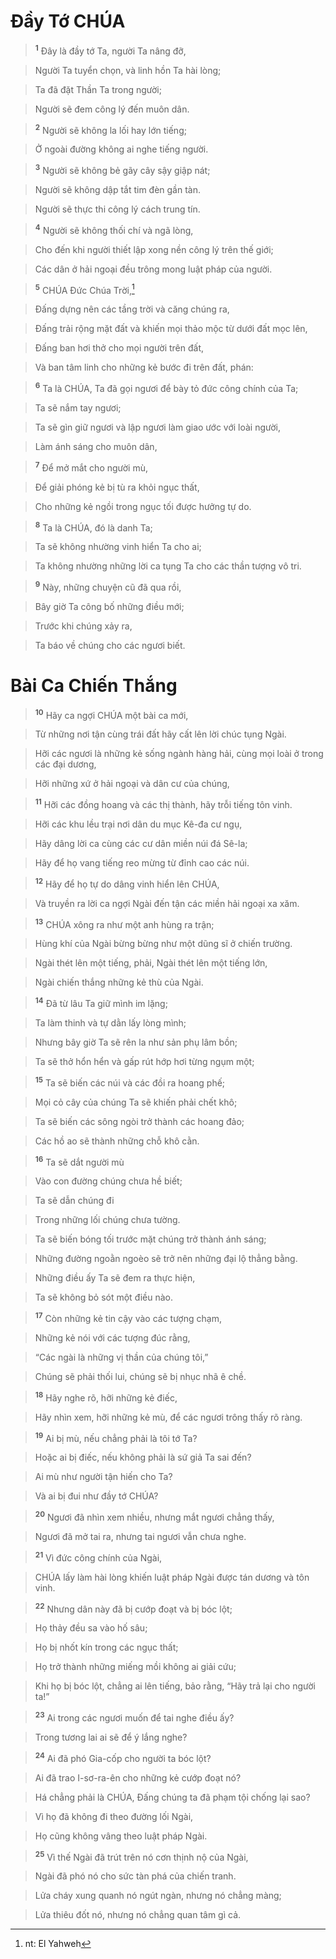 

# Đầy Tớ CHÚA

> <sup><b>1</b></sup> Đây là đầy tớ Ta, người Ta nâng đỡ,
>


> Người Ta tuyển chọn, và linh hồn Ta hài lòng;
>


> Ta đã đặt Thần Ta trong người;
>


> Người sẽ đem công lý đến muôn dân.
>


> <sup><b>2</b></sup> Người sẽ không la lối hay lớn tiếng;
>


> Ở ngoài đường không ai nghe tiếng người.
>


> <sup><b>3</b></sup> Người sẽ không bẻ gãy cây sậy giập nát;
>


> Người sẽ không dập tắt tim đèn gần tàn.
>


> Người sẽ thực thi công lý cách trung tín.
>


> <sup><b>4</b></sup> Người sẽ không thối chí và ngã lòng,
>


> Cho đến khi người thiết lập xong nền công lý trên thế giới;
>


> Các dân ở hải ngoại đều trông mong luật pháp của người.
>


> <sup><b>5</b></sup> CHÚA Đức Chúa Trời,[^1]
>


> Đấng dựng nên các tầng trời và căng chúng ra,
>


> Đấng trải rộng mặt đất và khiến mọi thảo mộc từ dưới đất mọc lên,
>


> Đấng ban hơi thở cho mọi người trên đất,
>


> Và ban tâm linh cho những kẻ bước đi trên đất, phán:
>


> <sup><b>6</b></sup> Ta là CHÚA, Ta đã gọi ngươi để bày tỏ đức công chính của Ta;
>


> Ta sẽ nắm tay ngươi;
>


> Ta sẽ gìn giữ ngươi và lập ngươi làm giao ước với loài người,
>


> Làm ánh sáng cho muôn dân,
>


> <sup><b>7</b></sup> Để mở mắt cho người mù,
>


> Để giải phóng kẻ bị tù ra khỏi ngục thất,
>


> Cho những kẻ ngồi trong ngục tối được hưởng tự do.
>


> <sup><b>8</b></sup> Ta là CHÚA, đó là danh Ta;
>


> Ta sẽ không nhường vinh hiển Ta cho ai;
>


> Ta không nhường những lời ca tụng Ta cho các thần tượng vô tri.
>


> <sup><b>9</b></sup> Này, những chuyện cũ đã qua rồi,
>


> Bây giờ Ta công bố những điều mới;
>


> Trước khi chúng xảy ra,
>


> Ta báo về chúng cho các ngươi biết.
>

# Bài Ca Chiến Thắng

> <sup><b>10</b></sup> Hãy ca ngợi CHÚA một bài ca mới,
>


> Từ những nơi tận cùng trái đất hãy cất lên lời chúc tụng Ngài.
>


> Hỡi các ngươi là những kẻ sống ngành hàng hải, cùng mọi loài ở trong các đại dương,
>


> Hỡi những xứ ở hải ngoại và dân cư của chúng,
>


> <sup><b>11</b></sup> Hỡi các đồng hoang và các thị thành, hãy trỗi tiếng tôn vinh.
>


> Hỡi các khu lều trại nơi dân du mục Kê-đa cư ngụ,
>


> Hãy dâng lời ca cùng các cư dân miền núi đá Sê-la;
>


> Hãy để họ vang tiếng reo mừng từ đỉnh cao các núi.
>


> <sup><b>12</b></sup> Hãy để họ tự do dâng vinh hiển lên CHÚA,
>


> Và truyền ra lời ca ngợi Ngài đến tận các miền hải ngoại xa xăm.
>


> <sup><b>13</b></sup> CHÚA xông ra như một anh hùng ra trận;
>


> Hùng khí của Ngài bừng bừng như một dũng sĩ ở chiến trường.
>


> Ngài thét lên một tiếng, phải, Ngài thét lên một tiếng lớn,
>


> Ngài chiến thắng những kẻ thù của Ngài.
>


> <sup><b>14</b></sup> Đã từ lâu Ta giữ mình im lặng;
>


> Ta làm thinh và tự dằn lấy lòng mình;
>


> Nhưng bây giờ Ta sẽ rên la như sản phụ lâm bồn;
>


> Ta sẽ thở hổn hển và gấp rút hớp hơi từng ngụm một;
>


> <sup><b>15</b></sup> Ta sẽ biến các núi và các đồi ra hoang phế;
>


> Mọi cỏ cây của chúng Ta sẽ khiến phải chết khô;
>


> Ta sẽ biến các sông ngòi trở thành các hoang đảo;
>


> Các hồ ao sẽ thành những chỗ khô cằn.
>


> <sup><b>16</b></sup> Ta sẽ dắt người mù
>


> Vào con đường chúng chưa hề biết;
>


> Ta sẽ dẫn chúng đi
>


> Trong những lối chúng chưa tường.
>


> Ta sẽ biến bóng tối trước mặt chúng trở thành ánh sáng;
>


> Những đường ngoằn ngoèo sẽ trở nên những đại lộ thẳng bằng.
>


> Những điều ấy Ta sẽ đem ra thực hiện,
>


> Ta sẽ không bỏ sót một điều nào.
>


> <sup><b>17</b></sup> Còn những kẻ tin cậy vào các tượng chạm,
>


> Những kẻ nói với các tượng đúc rằng,
>


> “Các ngài là những vị thần của chúng tôi,”
>


> Chúng sẽ phải thối lui, chúng sẽ bị nhục nhã ê chề.
>


> <sup><b>18</b></sup> Hãy nghe rõ, hỡi những kẻ điếc,
>


> Hãy nhìn xem, hỡi những kẻ mù, để các ngươi trông thấy rõ ràng.
>


> <sup><b>19</b></sup> Ai bị mù, nếu chẳng phải là tôi tớ Ta?
>


> Hoặc ai bị điếc, nếu không phải là sứ giả Ta sai đến?
>


> Ai mù như người tận hiến cho Ta?
>


> Và ai bị đui như đầy tớ CHÚA?
>


> <sup><b>20</b></sup> Ngươi đã nhìn xem nhiều, nhưng mắt ngươi chẳng thấy,
>


> Ngươi đã mở tai ra, nhưng tai ngươi vẫn chưa nghe.
>


> <sup><b>21</b></sup> Vì đức công chính của Ngài,
>


> CHÚA lấy làm hài lòng khiến luật pháp Ngài được tán dương và tôn vinh.
>


> <sup><b>22</b></sup> Nhưng dân này đã bị cướp đoạt và bị bóc lột;
>


> Họ thảy đều sa vào hố sâu;
>


> Họ bị nhốt kín trong các ngục thất;
>


> Họ trở thành những miếng mồi không ai giải cứu;
>


> Khi họ bị bóc lột, chẳng ai lên tiếng, bảo rằng, “Hãy trả lại cho người ta!”
>


> <sup><b>23</b></sup> Ai trong các ngươi muốn để tai nghe điều ấy?
>


> Trong tương lai ai sẽ để ý lắng nghe?
>


> <sup><b>24</b></sup> Ai đã phó Gia-cốp cho người ta bóc lột?
>


> Ai đã trao I-sơ-ra-ên cho những kẻ cướp đoạt nó?
>


> Há chẳng phải là CHÚA, Đấng chúng ta đã phạm tội chống lại sao?
>


> Vì họ đã không đi theo đường lối Ngài,
>


> Họ cũng không vâng theo luật pháp Ngài.
>


> <sup><b>25</b></sup> Vì thế Ngài đã trút trên nó cơn thịnh nộ của Ngài,
>


> Ngài đã phó nó cho sức tàn phá của chiến tranh.
>


> Lửa cháy xung quanh nó ngút ngàn, nhưng nó chẳng màng;
>


> Lửa thiêu đốt nó, nhưng nó chẳng quan tâm gì cả.
>

[^1]: nt: El Yahweh
